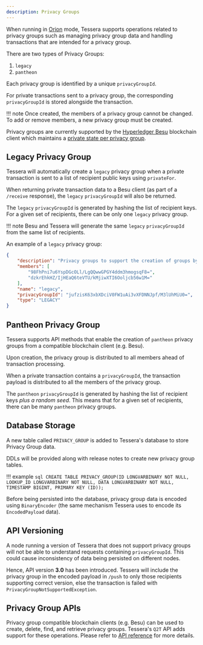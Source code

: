 ```yaml
---
description: Privacy Groups
---
```



When running in [Orion](../HowTo/Configure/Tessera.md#orion-mode) mode, Tessera supports operations related to privacy groups such as managing privacy group data and handling transactions that are intended for a privacy group.

There are two types of Privacy Groups:

1. `legacy`
2. `pantheon`

Each privacy group is identified by a unique `privacyGroupId`.

For private transactions sent to a privacy group, the  corresponding `privacyGroupId` is stored alongside the transaction.

!!! note
    Once created, the members of a privacy group cannot be changed.  To add or remove members, a new privacy group must be created.

Privacy groups are currently supported by the [Hyperledger Besu](https://besu.hyperledger.org/en/stable/) blockchain client which maintains a [private state per privacy group](https://besu.hyperledger.org/en/stable/Concepts/Privacy/Privacy-Groups/).

## Legacy Privacy Group

Tessera will automatically create a `legacy` privacy group when a private transaction is sent to a list of recipient public keys using `privateFor`.

When returning private transaction data to a Besu client (as part of a `/receive` response), the `legacy` `privacyGroupId` will also be returned.

The `legacy` `privacyGroupId` is generated by hashing the list of recipient keys.  For a given set of recipients, there can be only one `legacy` privacy group.

!!! note
    Besu and Tessera will generate the same `legacy` `privacyGroupId` from the same list of recipients.

An example of a `legacy` privacy group:

```json
{
    "description": "Privacy groups to support the creation of groups by privateFor",
    "members": [
        "98FhPni7u6YspDGcOLl/LgQQwwGPGY4ddm3hmogsqF8=",
        "dzkrEhkHZ/IjHEaQ6teVTU/kMjiwXTI6Ooljcb56w1M="
    ],
    "name": "legacy",
    "privacyGroupId": "jufzisK63xbXDciV0FW1uAi3vXFDNNJpf/M3lUhMiU0=",
    "type": "LEGACY"
}
```

## Pantheon Privacy Group

Tessera supports API methods that enable the creation of `pantheon` privacy groups from a compatible blockchain client (e.g. Besu).

Upon creation, the privacy group is distributed to all members ahead of transaction processing.

When a private transaction contains a `privacyGroupId`, the transaction payload is distributed to all the members of the privacy group.

The `pantheon` `privacyGroupId` is generated by hashing the list of recipient keys *plus a random seed*. This means that for a given set of recipients, there can be many `pantheon` privacy groups.

## Database Storage

A new table called `PRIVACY_GROUP` is added to Tessera's database to store Privacy Group data.

DDLs will be provided along with release notes to create new privacy group tables.

!!! example
    ```sql
    CREATE TABLE PRIVACY_GROUP(ID LONGVARBINARY NOT NULL, LOOKUP_ID LONGVARBINARY NOT NULL, DATA LONGVARBINARY NOT NULL, TIMESTAMP BIGINT, PRIMARY KEY (ID));
    ```

Before being persisted into the database, privacy group data is encoded using `BinaryEncoder` (the same mechanism Tessera uses to encode its `EncodedPayload` data).

## API Versioning

A node running a version of Tessera that does not support privacy groups will not be able to understand requests containing `privacyGroupId`.  This could cause inconsistency of data being persisted on different nodes.

Hence, API version **3.0** has been introduced. Tessera will include the privacy group in the encoded payload in `/push` to only those recipients supporting correct version, else the transaction is failed with `PrivacyGroupNotSupportedException`.

## Privacy Group APIs

Privacy group compatible blockchain clients (e.g. Besu) can be used to create, delete, find, and retrieve privacy groups.  Tessera's `Q2T` API adds support for these operations.  Please refer to [API reference](https://consensys.github.io/doc.tessera/) for more details.
